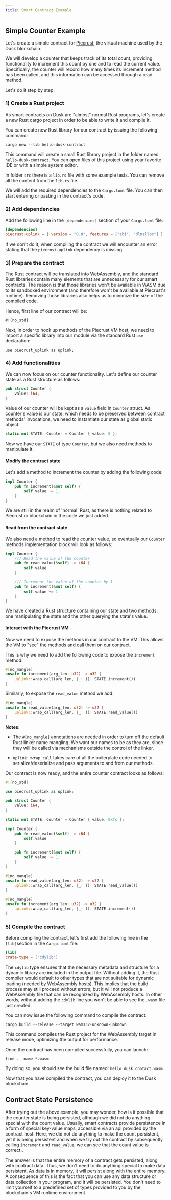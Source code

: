 ```yaml
---
title: Smart Contract Example
---
```


## Simple Counter Example

Let's create a simple contract for <a href="https://github.com/dusk-network/piecrust" target="_blank">Piecrust</a>, the virtual machine used by the Dusk blockchain.

We will develop a counter that keeps track of its total count, providing functionality to increment this count by one and to read the current value. Specifically, the counter will record how many times its increment method has been called, and this information can be accessed through a read method.

Let's do it step by step.

### 1) Create a Rust project

As smart contracts on Dusk are "almost" normal Rust programs, let's create a new Rust cargo project in order to be able to write it and compile it.

You can create new Rust library for our contract by issuing the following command:

`cargo new --lib hello-dusk-contract`

This command will create a small Rust library project in the folder named `hello-dusk-contract`. You can open files of this project using your favorite IDE or with a simple system editor. 

In folder `src` there is a `lib.rs` file with some example tests. You can remove all the content from the `lib.rs` file.

We will add the required dependencies to the `Cargo.toml` file. You can then start entering or pasting in the contract's code.

### 2) Add dependencies

Add the following line in the `[dependencies]` section of your `Cargo.toml` file:

```toml
[dependencies]
piecrust-uplink = { version = "0.8", features = ["abi", "dlmalloc"] }
```

If we don't do it, when compiling the contract we will encounter an error stating that the `piecrust-uplink` dependency is missing. 

### 3) Prepare the contract

The Rust contract will be translated into WebAssembly, and the standard Rust libraries contain many elements that are unnecessary for our smart contracts. The reason is that those libraries won't be available in WASM due to its sandboxed environment (and therefore won't be available at Piecrust's runtime). Removing those libraries also helps us to minimize the size of the compiled code. 

Hence, first line of our contract will be:

`#![no_std]`

Next, in order to hook up methods of the Piecrust VM host, we need to import a specific library into our module via the standard Rust `use` declaration: 

`use piecrust_uplink as uplink;`

### 4) Add functionalities

We can now focus on our counter functionality. Let's define our counter state as a Rust structure as follows:

```rust
pub struct Counter {
    value: i64,
}
```

Value of our counter will be kept as a `value` field in `Counter` struct. As counter's value is our state, which needs to be preserved between contract methods' invocations, we need to instantiate our state as global static object:

```rust
static mut STATE: Counter = Counter { value: 0 };
```

Now we have our `STATE` of type `Counter`, but we also need methods to manipulate it. 

#### Modify the contract state
Let's add a method to increment the counter by adding the following code:

```rust
impl Counter {
    pub fn increment(&mut self) {
        self.value += 1;
    }
}
```

We are still in the realm of 'normal' Rust, as there is nothing related to Piecrust or blockchain in the code we just added.

#### Read from the contract state

We also need a method to read the counter value, so eventually our `Counter` methods implementation block will look as follows:

```rust
impl Counter {
    /// Read the value of the counter
    pub fn read_value(&self) -> i64 {
        self.value
    }

    /// Increment the value of the counter by 1
    pub fn increment(&mut self) {
        self.value += 1
    }
}
```

We have created a Rust structure containing our state and two methods: one manipulating the state and the other querying the state's value.

#### Interact with the Piecrust VM

Now we need to expose the methods in our contract to the VM. This allows the VM to "see" the methods and call them on our contract.

This is why we need to add the following code to expose the `increment` method:

```rust
#[no_mangle]
unsafe fn increment(arg_len: u32) -> u32 {
    uplink::wrap_call(arg_len, |_: ()| STATE.increment())
}
```

Similarly, to expose the `read_value` method we add:
```rust
#[no_mangle]
unsafe fn read_value(arg_len: u32) -> u32 {
    uplink::wrap_call(arg_len, |_: ()| STATE.read_value())
}
```

**Notes**: 
- The `#[no_mangle]` annotations are needed in order to turn off the default Rust linker name mangling. We want our names to be as they are, since they will be called via mechanisms outside the control of the linker. 

- `uplink::wrap_call` takes care of all the boilerplate code needed to serialize/deserialize and pass arguments to and from our methods.

Our contract is now ready, and the entire counter contract looks as follows:

```rust
#![no_std]

use piecrust_uplink as uplink;

pub struct Counter {
    value: i64,
}

static mut STATE: Counter = Counter { value: 0xfc };

impl Counter {
    pub fn read_value(&self) -> i64 {
        self.value
    }

    pub fn increment(&mut self) {
        self.value += 1;
    }
}

#[no_mangle]
unsafe fn read_value(arg_len: u32) -> u32 {
    uplink::wrap_call(arg_len, |_: ()| STATE.read_value())
}

#[no_mangle]
unsafe fn increment(arg_len: u32) -> u32 {
    uplink::wrap_call(arg_len, |_: ()| STATE.increment())
}
```

### 5) Compile the contract

Before compiling the contract, let's first add the following line in the `[lib]`section in the `Cargo.toml` file:

```toml
[lib]
crate-type = ["cdylib"] 
```
The `cdylib` type ensures that the necessary metadata and structure for a dynamic library are included in the output file. Without adding it, the Rust compiler would default to other types that are not suitable for dynamic loading (needed by WebAssembly hosts). This implies that the build process may still proceed without errors, but it will not produce a WebAssembly file that can be recognized by WebAssembly hosts. In other words, without adding the `cdylib` line you won't be able to see the `.wasm` file just created.

You can now issue the following command to compile the contract:

`cargo build --release --target wams32-unknown-unknown`

This command compiles the Rust project for the WebAssembly target in release mode, optimizing the output for performance.

Once the contract has been compiled successfully, you can launch:

`find . -name *.wasm`

By doing so, you should see the build file named: `hello_dusk_contact.wasm`.

Now that you have compiled the contract, you can deploy it to the Dusk blockchain.

## Contract State Persistence

After trying out the above example, you may wonder, how is it possible that the counter state is being persisted, although we did not do anything special with the count value. Usually, smart contracts provide persistence in a form of special key-value maps, accessible via an api provided by the contract host. Here, we did not do anything to make the count persistent, yet it is being persistent and when we try out the contract by subsequently calling `increment` and `read_value`, we can see that the count value is correct.. 

The answer is that the entire memory of a contract gets persisted, along with contract data. Thus, we don't need to do anything special to make data persistent. As data is in memory, it will persist along with the entire memory. A consequence of this is the fact that you can use any data structure or data collection in your program, and it will be persisted. You don't need to limit yourself to a predefined set of types provided to you by the blockchain's VM runtime environment.
